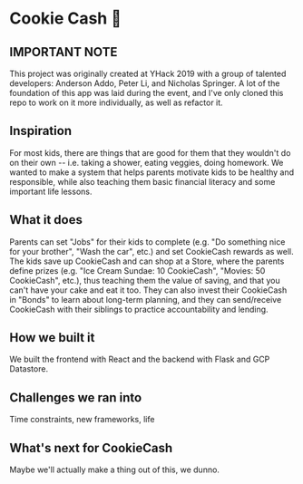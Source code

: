 # Cookie Cash 🍪

## IMPORTANT NOTE

This project was originally created at YHack 2019 with a group of talented developers: Anderson Addo, Peter Li, and Nicholas Springer. A lot of the foundation of this app was laid during the event, and I've only cloned this repo to work on it more individually, as well as refactor it.

## Inspiration

For most kids, there are things that are good for them that they wouldn't do on their own -- i.e. taking a shower, eating veggies, doing homework. We wanted to make a system that helps parents motivate kids to be healthy and responsible, while also teaching them basic financial literacy and some important life lessons.

## What it does

Parents can set "Jobs" for their kids to complete (e.g. "Do something nice for your brother", "Wash the car", etc.) and set CookieCash rewards as well. The kids save up CookieCash and can shop at a Store, where the parents define prizes (e.g. "Ice Cream Sundae: 10 CookieCash", "Movies: 50 CookieCash", etc.), thus teaching them the value of saving, and that you can't have your cake and eat it too. They can also invest their CookieCash in "Bonds" to learn about long-term planning, and they can send/receive CookieCash with their siblings to practice accountability and lending. 

## How we built it

We built the frontend with React and the backend with Flask and GCP Datastore.

## Challenges we ran into

Time constraints, new frameworks, life

## What's next for CookieCash
Maybe we'll actually make a thing out of this, we dunno.
